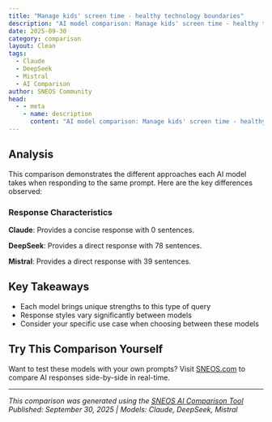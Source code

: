 ```yaml
---
title: "Manage kids' screen time - healthy technology boundaries"
description: "AI model comparison: Manage kids' screen time - healthy technology boundaries..."
date: 2025-09-30
category: comparison
layout: Clean
tags:
  - Claude
  - DeepSeek
  - Mistral
  - AI Comparison
author: SNEOS Community
head:
  - - meta
    - name: description
      content: "AI model comparison: Manage kids' screen time - healthy technology boundaries..."
---
```


<ChatComparison
  title="Manage kids' screen time - healthy technology boundaries"
  prompt="Manage kids' screen time - healthy technology boundaries"
  :responses='{"Claude": "# Managing Kids\u0027 Screen Time: Creating Healthy Digital Boundaries\n\n## Age-Appropriate Guidelines\n\n### **Toddlers (18 months - 2 years)**\n- **Limit**: 15-30 minutes of high-quality content\n- Co-view with parents/caregivers\n- Choose educational, slow-paced programs\n- Avoid fast-paced or overstimulating content\n\n### **Preschoolers (2-5 years)**\n- **Limit**: 1 hour on weekdays, up to 2 hours on weekends\n- Focus on educational content\n- Watch together when possible\n- No screens during meals or before bedtime\n\n### **School Age (6-12 years)**\n- **Limit**: 1-2 hours on school days, 2-3 hours on weekends\n- Prioritize homework and physical activity first\n- Introduce concepts of digital citizenship\n- Create screen-free zones and times\n\n### **Teens (13\u002B years)**\n- Focus on balance rather than strict time limits\n- Discuss healthy habits and self-regulation\n- Monitor content quality and online interactions\n- Encourage breaks and offline activities\n\n## Creating Healthy Boundaries\n\n### **Screen-Free Zones**\n- **Bedrooms**: Keep devices out to improve sleep\n- **Dining areas**: Promote family conversation\n- **Study spaces**: Minimize distractions during homework\n- **Car**: Encourage observation and conversation\n\n### **Screen-Free Times**\n- First hour after waking up\n- Last hour before bedtime\n- During meals\n- Family time/activities\n- Homework time (unless needed for assignments)\n\n## Quality Over Quantity\n\n### **Choose High-Quality Content**\n- Educational programs that teach skills\n- Age-appropriate content\n- Interactive rather than passive viewing\n- Content that sparks creativity or learning\n\n### **Red Flags to Avoid**\n- Fast-paced, overstimulating shows\n- Content with violence or inappropriate themes\n- Excessive advertising or commercialization\n- Mindless scrolling or \u0022junk\u0022 content\n\n## Strategies for Implementation\n\n### **Create a Family Media Plan**\n- Set clear rules together\n- Post guidelines where everyone can see them\n- Include consequences for breaking rules\n- Review and adjust regularly as kids grow\n\n### **Use Parental Controls**\n- **Built-in controls**: iOS Screen Time, Android Digital Wellbeing\n- **Router-level filtering**: Circle Home Plus, Disney Circle\n- **App-specific controls**: YouTube Kids, Netflix Kids profiles\n- **Third-party apps**: Qustodio, Bark, Screen Time\n\n### **Model Good Behavior**\n- Put your own devices away during family time\n- Demonstrate healthy boundaries\n- Show how to use technology purposefully\n- Take regular digital detoxes together\n\n## Alternative Activities\n\n### **Physical Activities**\n- Outdoor play and sports\n- Dance or movement games\n- Building with blocks/Legos\n- Arts and crafts projects\n\n### **Social Activities**\n- Board games and puzzles\n- Reading together\n- Cooking or baking\n- Playing with friends in person\n\n### **Creative Pursuits**\n- Drawing, painting, or crafting\n- Music or instrument practice\n- Writing stories or keeping a journal\n- Building and construction projects\n\n## Managing Resistance\n\n### **Make It Collaborative**\n- Involve kids in creating rules\n- Explain the \u0022why\u0022 behind limits\n- Offer choices within boundaries\n- Celebrate successful self-regulation\n\n### **Gradual Implementation**\n- Start with small changes\n- Focus on one area at a time\n- Be consistent but flexible\n- Expect some pushback initially\n\n### **Positive Reinforcement**\n- Praise good choices\n- Offer screen time as a reward for completed responsibilities\n- Create fun alternatives to screen time\n- Acknowledge when they self-regulate\n\n## Warning Signs to Watch For\n\n- Difficulty stopping screen time\n- Mood changes when devices are removed\n- Declining performance in school or activities\n- Loss of interest in non-screen activities\n- Sleep problems or changes in eating habits\n- Aggressive behavior around screen limits\n\n## Technology as a Tool\n\n### **Educational Benefits**\n- Learning apps and programs\n- Video calls with family/friends\n- Creative tools (drawing apps, music programs)\n- Research for school projects\n\n### **Teaching Digital Citizenship**\n- Online safety and privacy\n- Respectful online communication\n- Critical thinking about online content\n- Understanding digital footprints\n\n## Sample Daily Schedule\n\n### **School Day (Ages 6-12)**\n- **Morning**: No screens until ready for school", "DeepSeek": "Of course. Managing kids\u0027 screen time is one of the biggest modern parenting challenges. It\u0027s not just about limiting minutes; it\u0027s about fostering a healthy relationship with technology.\n\nHere is a comprehensive guide to establishing healthy technology boundaries for your family.\n\n---\n\n### **The Goal: Empowerment, Not Just Enforcement**\n\nShift your mindset from being a \u0022screen time cop\u0022 to a \u0022media mentor.\u0022 The goal is to teach your children how to use technology as a tool for creation, connection, and learning, while also knowing how to put it down and engage with the offline world.\n\n### **1. Lay the Foundation: The Family Media Plan**\n\nBefore you set any rules, have a family meeting. Involve your kids in the conversation (age-appropriately). This creates buy-in and makes them feel like part of the solution.\n\n**Key questions to discuss:**\n* **What do we use screens *for*?** (Homework, creative projects, talking to family, watching shows, playing games?)\n* **When are screens okay?** (After homework? On weekends?)\n* **When are screens *not* okay?** (During meals, in the car, the first hour after school, right before bed?)\n* **Where do devices live?** (A central charging station overnight, not in bedrooms.)\n\nCreate a simple, visual chart for younger kids. You can use the **American Academy of Pediatrics (AAP) Family Media Plan tool** as a great starting point.\n\n### **2. Practical Strategies by Age Group**\n\n#### **A. Preschool (Ages 2-5)**\n* **Focus on Co-Viewing:** Watch shows or play educational games *with* them. Talk about what you\u0027re seeing. \u0022What do you think will happen next?\u0022\n* **Strict Limits:** The AAP recommends **1 hour per day** of high-quality programming.\n* **Avoid Solo YouTube:** Use curated apps (like PBS Kids, Sago Mini) and avoid the algorithm-driven rabbit hole of YouTube Kids without supervision.\n* **Lead by Example:** Put your own phone away during playtime.\n\n#### **B. Elementary \u0026 Middle School (Ages 6-12)**\n* **Establish Tech-Free Zones/Times:** No devices at the dinner table, in bedrooms, or during homework (unless required for the assignment).\n* **The \u0022When-Then\u0022 Rule:** \u0022**When** your homework and chores are done, **then** you can have 30 minutes of screen time.\u0022\n* **Encourage Creation over Consumption:** Prioritize apps where they make something (animation, art, music, coding) over passive scrolling or watching.\n* **Introduce Digital Citizenship:** Start simple conversations about online safety, kindness, and privacy. \u0022Never share your password.\u0022 \u0022Would you say that to someone\u0027s face?\u0022\n\n#### **C. Teenagers (Ages 13\u002B)**\n* **Shift to Management:** The goal is to prepare them for adulthood. Move from strict time limits to teaching self-regulation.\n* **Open Communication is Key:** Talk about the apps they use. Discuss cyberbullying, social media pressure, and digital footprints. Ask open-ended questions.\n* **The \u0022Phone Bedtime\u0022:** All devices (including yours!) charge in a common area overnight. This is non-negotiable for sleep hygiene and mental health.\n* **Model Balance:** Talk about your own struggles with putting your phone down. Admit when it\u0027s hard.\n\n### **3. The \u0022What\u0022 Matters as Much as the \u0022How Much\u0022**\n\nNot all screen time is created equal. Categorize it with your kids:\n\n* **Green Light (High-Quality):** Video-chatting with grandparents, educational apps, creating digital art, researching a school project.\n* **Yellow Light (Moderate):** Watching a movie as a family, playing a non-violent video game with friends.\n* **Red Light (Limit):** Mindless scrolling, violent media, excessive gaming, watching anything that makes them feel anxious or bad about themselves.\n\nFocus on limiting \u0022Red Light\u0022 time rather than fighting over the \u0022Green Light\u0022 time.\n\n### **4. Proactive Tools \u0026 Techniques**\n\n* **Use Built-in Parental Controls:** Both Apple (Screen Time) and Android (Family Link) have robust tools to set time limits, downtime schedules, and content filters.\n* **Create \u0022Screen-Free\u0022 Alternatives:** The best way to reduce screen time is to make the offline world more appealing.\n * **Boredom is Okay:** Don\u0027t feel the need to always entertain them. Boredom fosters creativity.\n * **Stock Up on Non-Screen Activities:** Have books, art supplies, board games, and building toys easily accessible.\n * **Get Outside:** A walk, a bike ride, or time at a park naturally displaces screen time.\n* **Implement a \u0022Tech Curfew\u0022:** No screens at least **one hour before bedtime**. The blue light disrupts sleep patterns.\n\n### **5. Be a Positive Role Model**\n\nYour relationship with your phone is the most powerful lesson your children will learn.\n\n* **Practice what you preach:** Put your phone away during family time.\n* **Don\u0027t Phub (Phone-Snub):** Avoid checking your phone mid-conversation with your child.\n* **Explain Your Usage:** \u0022I\u0027m just looking up the recipe for dinner,\u0022 or \u0022I need to answer this work email quickly, then I\u0027ll be off.\u0022\n\n### **6. Handling Resistance and Pushback**\n\n* **Acknowledge Their Feelings:** \u0022I know it\u0027s frustrating that your time is up. It\u0027s hard to stop doing something fun.\u0022\n* **Use Natural Consequences:** \u0022If you choose to watch videos instead of doing your homework, you will lose your screen privileges tomorrow.\u0022\n* **Offer a Warning:** \u0022You have 10 minutes left. What\u0027s a good stopping point in your game?\u0022\n* **Stay Calm and Consistent:** The boundaries only work if you enforce them consistently.\n\n### **Final Takeaway**\n\nThis is a journey, not a destination. There will be good days and bad days. The key is to stay engaged, keep communicating, and focus on building a family culture where technology serves you\u2014not the other way around.\n\n**Your goal isn\u0027t to raise a child who never uses a screen, but to raise a child who knows when to turn it off.**", "Mistral": "Managing kids\u0027 screen time and setting healthy technology boundaries is crucial for their overall well-being. Here are some strategies to help you achieve this:\n\n### 1. **Set Clear Rules and Expectations**\n - **Define Screen Time Limits:** Establish daily or weekly limits for different types of screen time (e.g., TV, video games, social media).\n - **Designate Screen-Free Zones:** Create areas in the home where screens are not allowed, such as the bedroom or dining room.\n - **Establish Screen-Free Times:** Set specific times when screens are off-limits, such as during meals, family time, or before bedtime.\n\n### 2. **Use Parental Controls**\n - **Apps and Software:** Utilize parental control apps and software to monitor and limit screen time. Examples include Qustodio, Bark, and Apple\u0027s Screen Time.\n - **Device Settings:** Use built-in parental controls on devices to set time limits, block inappropriate content, and monitor usage.\n\n### 3. **Encourage Off-Screen Activities**\n - **Physical Activity:** Encourage outdoor play, sports, and other physical activities.\n - **Creative Pursuits:** Promote hobbies like drawing, reading, or playing musical instruments.\n - **Social Interaction:** Foster face-to-face interactions with friends and family.\n\n### 4. **Model Healthy Behavior**\n - **Lead by Example:** Show your kids that you also have boundaries with your own screen time.\n - **Family Time:** Spend quality time together without screens, such as family game nights or outings.\n\n### 5. **Educate and Communicate**\n - **Talk About Screen Time:** Have open conversations about the importance of balancing screen time with other activities.\n - **Discuss Online Safety:** Teach your kids about the risks and responsibilities of being online, including cyberbullying, privacy, and digital footprints.\n\n### 6. **Create a Screen Time Schedule**\n - **Daily Routine:** Incorporate screen time into a daily routine that includes other activities like homework, chores, and exercise.\n - **Flexibility:** Be flexible and adjust the schedule as needed, especially during holidays or special occasions.\n\n### 7. **Monitor and Adjust**\n - **Regular Check-Ins:** Periodically review and adjust screen time limits based on your child\u0027s needs and behavior.\n - **Feedback:** Ask your kids for their input and be open to making changes that work for everyone.\n\n### 8. **Use Technology Positively**\n - **Educational Content:** Encourage the use of educational apps, games, and videos.\n - **Creative Tools:** Promote the use of technology for creative projects, such as coding, video editing, or digital art.\n\n### 9. **Set Boundaries for Social Media**\n - **Age-Appropriate Use:** Ensure your kids are using age-appropriate social media platforms.\n - **Privacy Settings:** Teach them how to set privacy settings and be cautious about what they share online.\n\n### 10. **Promote Mindfulness**\n - **Mindful Use:** Encourage mindful use of technology, such as taking breaks and being aware of how screen time affects their mood and energy levels.\n - **Digital Detox:** Occasionally plan for a \u0022digital detox\u0022 day where the whole family takes a break from screens.\n\n### 11. **Seek Professional Help if Needed**\n - **Counseling:** If you notice signs of addiction or excessive reliance on screens, consider seeking help from a mental health professional.\n\nBy implementing these strategies, you can help your kids develop a healthy relationship with technology and ensure that screen time is balanced with other important aspects of their lives."}' 
  published-date="22:46"
/>

## Analysis

This comparison demonstrates the different approaches each AI model takes when responding to the same prompt. Here are the key differences observed:

### Response Characteristics

**Claude**: Provides a concise response with 0 sentences. 

**DeepSeek**: Provides a direct response with 78 sentences. 

**Mistral**: Provides a direct response with 39 sentences. 

## Key Takeaways

- Each model brings unique strengths to this type of query
- Response styles vary significantly between models
- Consider your specific use case when choosing between these models

## Try This Comparison Yourself

Want to test these models with your own prompts? Visit [SNEOS.com](https://sneos.com) to compare AI responses side-by-side in real-time.

---

*This comparison was generated using the [SNEOS AI Comparison Tool](https://sneos.com)*
*Published: September 30, 2025 | Models: Claude, DeepSeek, Mistral*
